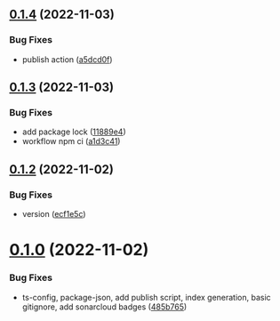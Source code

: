## [0.1.4](https://github.com/OpenZer0/type-chef-di/compare/v0.1.3...v0.1.4) (2022-11-03)


### Bug Fixes

* publish action ([a5dcd0f](https://github.com/OpenZer0/type-chef-di/commit/a5dcd0f852f835d204f78baef0c44c3a933415dd))



## [0.1.3](https://github.com/OpenZer0/type-chef-di/compare/v0.1.2...v0.1.3) (2022-11-03)


### Bug Fixes

* add package lock ([11889e4](https://github.com/OpenZer0/type-chef-di/commit/11889e4bbb92a6ef8051cdea2d4cf0b56cdee257))
* workflow npm ci ([a1d3c41](https://github.com/OpenZer0/type-chef-di/commit/a1d3c41f9a8e98591cc6ec4bf6bec5927e938c5c))



## [0.1.2](https://github.com/OpenZer0/type-chef-di/compare/v0.1.0...v0.1.2) (2022-11-02)


### Bug Fixes

* version ([ecf1e5c](https://github.com/OpenZer0/type-chef-di/commit/ecf1e5c05ff7a0a7e8c2119e4c1ea90c95824af2))



# [0.1.0](https://github.com/OpenZer0/type-chef-di/compare/485b7655f4d61e480412eaccfc456994af857752...v0.1.0) (2022-11-02)


### Bug Fixes

* ts-config, package-json, add publish script, index generation, basic gitignore, add sonarcloud badges ([485b765](https://github.com/OpenZer0/type-chef-di/commit/485b7655f4d61e480412eaccfc456994af857752))



